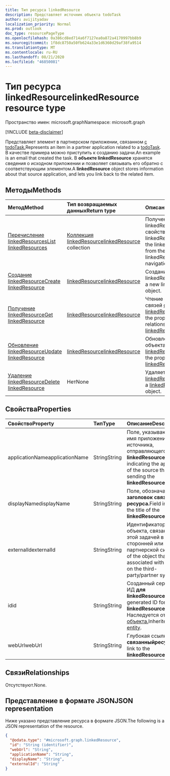 ```yaml
---
title: Тип ресурса linkedResource
description: Представляет источник объекта todoTask
author: avijityadav
localization_priority: Normal
ms.prod: outlook
doc_type: resourcePageType
ms.openlocfilehash: 0a386cd8ed714a6f7127ea0a872a4170997bb8b9
ms.sourcegitcommit: 1f8dc8750a50fb624a33e1d6360d29af38fa9514
ms.translationtype: MT
ms.contentlocale: ru-RU
ms.lasthandoff: 08/21/2020
ms.locfileid: "46850081"
---
```

# <a name="linkedresource-resource-type"></a><span data-ttu-id="1f1cd-103">Тип ресурса linkedResource</span><span class="sxs-lookup"><span data-stu-id="1f1cd-103">linkedResource resource type</span></span>

<span data-ttu-id="1f1cd-104">Пространство имен: microsoft.graph</span><span class="sxs-lookup"><span data-stu-id="1f1cd-104">Namespace: microsoft.graph</span></span>

[!INCLUDE [beta-disclaimer](../../includes/beta-disclaimer.md)]

<span data-ttu-id="1f1cd-105">Представляет элемент в партнерском приложении, связанном [с todoTask.](./todotask.md)</span><span class="sxs-lookup"><span data-stu-id="1f1cd-105">Represents an item in a partner application related to a [todoTask](./todotask.md).</span></span> <span data-ttu-id="1f1cd-106">В качестве примера можно приступить к созданию задачи.</span><span class="sxs-lookup"><span data-stu-id="1f1cd-106">An example is an email that created the task.</span></span> <span data-ttu-id="1f1cd-107">В **объекте linkedResource** хранятся сведения о исходном приложении и позволяет связывать его обратно с соответствующим элементом.</span><span class="sxs-lookup"><span data-stu-id="1f1cd-107">A **linkedResource** object stores information about that source application, and lets you link back to the related item.</span></span>

## <a name="methods"></a><span data-ttu-id="1f1cd-108">Методы</span><span class="sxs-lookup"><span data-stu-id="1f1cd-108">Methods</span></span>
|<span data-ttu-id="1f1cd-109">Метод</span><span class="sxs-lookup"><span data-stu-id="1f1cd-109">Method</span></span>|<span data-ttu-id="1f1cd-110">Тип возвращаемых данных</span><span class="sxs-lookup"><span data-stu-id="1f1cd-110">Return type</span></span>|<span data-ttu-id="1f1cd-111">Описание</span><span class="sxs-lookup"><span data-stu-id="1f1cd-111">Description</span></span>|
|:---|:---|:---|
|[<span data-ttu-id="1f1cd-112">Перечисление linkedResources</span><span class="sxs-lookup"><span data-stu-id="1f1cd-112">List linkedResources</span></span>](../api/todotask-list-linkedresources.md)|<span data-ttu-id="1f1cd-113">[Коллекция linkedResource](../resources/linkedresource.md)</span><span class="sxs-lookup"><span data-stu-id="1f1cd-113">[linkedResource](../resources/linkedresource.md) collection</span></span>|<span data-ttu-id="1f1cd-114">Получение linkedResources из свойства навигации linkedResources.</span><span class="sxs-lookup"><span data-stu-id="1f1cd-114">Get the linkedResources from the linkedResources navigation property.</span></span>|
|[<span data-ttu-id="1f1cd-115">Создание linkedResource</span><span class="sxs-lookup"><span data-stu-id="1f1cd-115">Create linkedResource</span></span>](../api/todotask-post-linkedresources.md)|[<span data-ttu-id="1f1cd-116">linkedResource</span><span class="sxs-lookup"><span data-stu-id="1f1cd-116">linkedResource</span></span>](../resources/linkedresource.md)|<span data-ttu-id="1f1cd-117">Создание объекта linkedResources.</span><span class="sxs-lookup"><span data-stu-id="1f1cd-117">Create a new linkedResources object.</span></span>|
|[<span data-ttu-id="1f1cd-118">Получение linkedResource</span><span class="sxs-lookup"><span data-stu-id="1f1cd-118">Get linkedResource</span></span>](../api/linkedresource-get.md)|[<span data-ttu-id="1f1cd-119">linkedResource</span><span class="sxs-lookup"><span data-stu-id="1f1cd-119">linkedResource</span></span>](../resources/linkedresource.md)|<span data-ttu-id="1f1cd-120">Чтение свойств и связей [объекта linkedResource.](../resources/linkedresource.md)</span><span class="sxs-lookup"><span data-stu-id="1f1cd-120">Read the properties and relationships of a [linkedResource](../resources/linkedresource.md) object.</span></span>|
|[<span data-ttu-id="1f1cd-121">Обновление linkedResource</span><span class="sxs-lookup"><span data-stu-id="1f1cd-121">Update linkedResource</span></span>](../api/linkedresource-update.md)|[<span data-ttu-id="1f1cd-122">linkedResource</span><span class="sxs-lookup"><span data-stu-id="1f1cd-122">linkedResource</span></span>](../resources/linkedresource.md)|<span data-ttu-id="1f1cd-123">Обновление свойств объекта [linkedResource.](../resources/linkedresource.md)</span><span class="sxs-lookup"><span data-stu-id="1f1cd-123">Update the properties of a [linkedResource](../resources/linkedresource.md) object.</span></span>|
|[<span data-ttu-id="1f1cd-124">Удаление linkedResource</span><span class="sxs-lookup"><span data-stu-id="1f1cd-124">Delete linkedResource</span></span>](../api/linkedresource-delete.md)|<span data-ttu-id="1f1cd-125">Нет</span><span class="sxs-lookup"><span data-stu-id="1f1cd-125">None</span></span>|<span data-ttu-id="1f1cd-126">Удаляет объект [linkedResource.](../resources/linkedresource.md)</span><span class="sxs-lookup"><span data-stu-id="1f1cd-126">Deletes a [linkedResource](../resources/linkedresource.md) object.</span></span>|

## <a name="properties"></a><span data-ttu-id="1f1cd-127">Свойства</span><span class="sxs-lookup"><span data-stu-id="1f1cd-127">Properties</span></span>
|<span data-ttu-id="1f1cd-128">Свойство</span><span class="sxs-lookup"><span data-stu-id="1f1cd-128">Property</span></span>|<span data-ttu-id="1f1cd-129">Тип</span><span class="sxs-lookup"><span data-stu-id="1f1cd-129">Type</span></span>|<span data-ttu-id="1f1cd-130">Описание</span><span class="sxs-lookup"><span data-stu-id="1f1cd-130">Description</span></span>|
|:---|:---|:---|
|<span data-ttu-id="1f1cd-131">applicationName</span><span class="sxs-lookup"><span data-stu-id="1f1cd-131">applicationName</span></span>|<span data-ttu-id="1f1cd-132">String</span><span class="sxs-lookup"><span data-stu-id="1f1cd-132">String</span></span>|<span data-ttu-id="1f1cd-133">Поле, указывающее имя приложения источника, отправляющего **linkedResource.**</span><span class="sxs-lookup"><span data-stu-id="1f1cd-133">Field indicating the app name of the source that is sending the **linkedResource**.</span></span>|
|<span data-ttu-id="1f1cd-134">displayName</span><span class="sxs-lookup"><span data-stu-id="1f1cd-134">displayName</span></span>|<span data-ttu-id="1f1cd-135">String</span><span class="sxs-lookup"><span data-stu-id="1f1cd-135">String</span></span>|<span data-ttu-id="1f1cd-136">Поле, обозначающее **заголовок связанного ресурса.**</span><span class="sxs-lookup"><span data-stu-id="1f1cd-136">Field indicating the title of the **linkedResource**.</span></span>|
|<span data-ttu-id="1f1cd-137">externalId</span><span class="sxs-lookup"><span data-stu-id="1f1cd-137">externalId</span></span>|<span data-ttu-id="1f1cd-138">String</span><span class="sxs-lookup"><span data-stu-id="1f1cd-138">String</span></span>|<span data-ttu-id="1f1cd-139">Идентификатор объекта, связанного с этой задачей в сторонней или партнерской системе.</span><span class="sxs-lookup"><span data-stu-id="1f1cd-139">Id of the object that is associated with this task on the third-party/partner system.</span></span>|
|<span data-ttu-id="1f1cd-140">id</span><span class="sxs-lookup"><span data-stu-id="1f1cd-140">id</span></span>|<span data-ttu-id="1f1cd-141">String</span><span class="sxs-lookup"><span data-stu-id="1f1cd-141">String</span></span>|<span data-ttu-id="1f1cd-142">Созданный сервером ИД **для linkedResource.**</span><span class="sxs-lookup"><span data-stu-id="1f1cd-142">Server generated ID for the **linkedResource**.</span></span> <span data-ttu-id="1f1cd-143">Наследуется от [объекта.](../resources/entity.md)</span><span class="sxs-lookup"><span data-stu-id="1f1cd-143">Inherited from [entity](../resources/entity.md).</span></span>|
|<span data-ttu-id="1f1cd-144">webUrl</span><span class="sxs-lookup"><span data-stu-id="1f1cd-144">webUrl</span></span>|<span data-ttu-id="1f1cd-145">String</span><span class="sxs-lookup"><span data-stu-id="1f1cd-145">String</span></span>|<span data-ttu-id="1f1cd-146">Глубокая ссылка **на связанныйресурс.**</span><span class="sxs-lookup"><span data-stu-id="1f1cd-146">Deep link to the **linkedResource**.</span></span>|

## <a name="relationships"></a><span data-ttu-id="1f1cd-147">Связи</span><span class="sxs-lookup"><span data-stu-id="1f1cd-147">Relationships</span></span>
<span data-ttu-id="1f1cd-148">Отсутствуют.</span><span class="sxs-lookup"><span data-stu-id="1f1cd-148">None.</span></span>

## <a name="json-representation"></a><span data-ttu-id="1f1cd-149">Представление в формате JSON</span><span class="sxs-lookup"><span data-stu-id="1f1cd-149">JSON representation</span></span>
<span data-ttu-id="1f1cd-150">Ниже указано представление ресурса в формате JSON.</span><span class="sxs-lookup"><span data-stu-id="1f1cd-150">The following is a JSON representation of the resource.</span></span>
<!-- {
  "blockType": "resource",
  "keyProperty": "id",
  "@odata.type": "microsoft.graph.linkedResource",
  "baseType": "microsoft.graph.entity",
  "openType": false
}
-->
``` json
{
  "@odata.type": "#microsoft.graph.linkedResource",
  "id": "String (identifier)",
  "webUrl": "String",
  "applicationName": "String",
  "displayName": "String",
  "externalId": "String"
}
```

